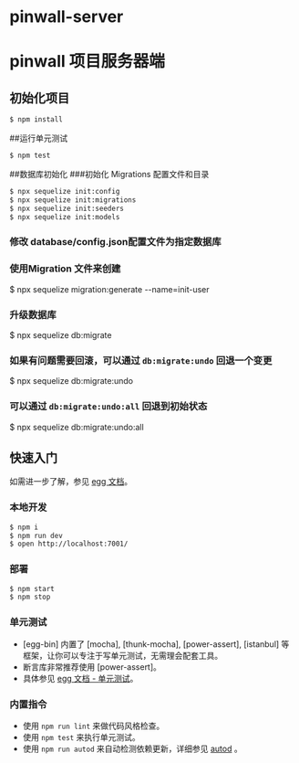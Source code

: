# pinwall-server
# pinwall 项目服务器端

## 初始化项目

```bash
$ npm install
```
##运行单元测试
```bash
$ npm test
```
##数据库初始化
###初始化 Migrations 配置文件和目录
```bash
$ npx sequelize init:config
$ npx sequelize init:migrations
$ npx sequelize init:seeders
$ npx sequelize init:models
```
### 修改 database/config.json配置文件为指定数据库
### 使用Migration 文件来创建
$ npx sequelize migration:generate --name=init-user
### 升级数据库
$ npx sequelize db:migrate
### 如果有问题需要回滚，可以通过 `db:migrate:undo` 回退一个变更
$ npx sequelize db:migrate:undo
### 可以通过 `db:migrate:undo:all` 回退到初始状态
$ npx sequelize db:migrate:undo:all


## 快速入门

<!-- 在此次添加使用文档 -->

如需进一步了解，参见 [egg 文档][egg]。

### 本地开发

```bash
$ npm i
$ npm run dev
$ open http://localhost:7001/
```

### 部署

```bash
$ npm start
$ npm stop
```

### 单元测试

- [egg-bin] 内置了 [mocha], [thunk-mocha], [power-assert], [istanbul] 等框架，让你可以专注于写单元测试，无需理会配套工具。
- 断言库非常推荐使用 [power-assert]。
- 具体参见 [egg 文档 - 单元测试](https://eggjs.org/zh-cn/core/unittest)。

### 内置指令

- 使用 `npm run lint` 来做代码风格检查。
- 使用 `npm test` 来执行单元测试。
- 使用 `npm run autod` 来自动检测依赖更新，详细参见 [autod](https://www.npmjs.com/package/autod) 。


[egg]: https://eggjs.org
